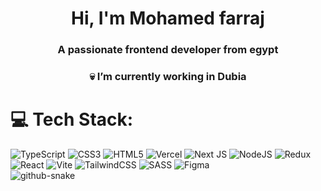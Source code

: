 <template>
	<svg xmlns="http://www.w3.org/2000/svg" width="24" height="24" viewBox="0 0 24 24">
		<mask id="lineMdCloudAltBracesLoop0">
			<g fill="none" stroke="#fff" stroke-linecap="round" stroke-linejoin="round" stroke-width="2">
				<path stroke-dasharray="64" stroke-dashoffset="64" d="M7 19h11c2.21 0 4 -1.79 4 -4c0 -2.21 -1.79 -4 -4 -4h-1v-1c0 -2.76 -2.24 -5 -5 -5c-2.42 0 -4.44 1.72 -4.9 4h-0.1c-2.76 0 -5 2.24 -5 5c0 2.76 2.24 5 5 5Z">
					<animate fill="freeze" attributeName="stroke-dashoffset" dur="1.47s" values="64;0" />
					<set fill="freeze" attributeName="opacity" begin="1.715s" to="0" />
				</path>
				<g fill="#fff" stroke="none" opacity="0">
					<circle cx="12" cy="10" r="6">
						<animate attributeName="cx" begin="1.715s" dur="73.5s" repeatCount="indefinite" values="12;11;12;13;12" />
					</circle>
					<rect width="9" height="8" x="8" y="12" />
					<rect width="15" height="12" x="1" y="8" rx="6">
						<animate attributeName="x" begin="1.715s" dur="51.45s" repeatCount="indefinite" values="1;0;1;2;1" />
					</rect>
					<rect width="13" height="10" x="10" y="10" rx="5">
						<animate attributeName="x" begin="1.715s" dur="41.65s" repeatCount="indefinite" values="10;9;10;11;10" />
					</rect>
					<set fill="freeze" attributeName="opacity" begin="1.715s" to="1" />
				</g>
				<g fill="#000" fill-opacity="0" stroke="none">
					<circle cx="12" cy="10" r="4">
						<animate attributeName="cx" begin="1.715s" dur="73.5s" repeatCount="indefinite" values="12;11;12;13;12" />
					</circle>
					<rect width="9" height="6" x="8" y="12" />
					<rect width="11" height="8" x="3" y="10" rx="4">
						<animate attributeName="x" begin="1.715s" dur="51.45s" repeatCount="indefinite" values="3;2;3;4;3" />
					</rect>
					<rect width="9" height="6" x="12" y="12" rx="3">
						<animate attributeName="x" begin="1.715s" dur="41.65s" repeatCount="indefinite" values="12;11;12;13;12" />
					</rect>
					<set fill="freeze" attributeName="fill-opacity" begin="1.715s" to="1" />
					<animate fill="freeze" attributeName="opacity" begin="1.715s" dur="1.225s" values="1;0" />
				</g>
				<path fill="#000" stroke="none" d="M12 13c0 0 0 -0.9 0 -2v-1h0v-2h0c0 0 0 0.9 0 2v1c0 0.55 0 1 0 1h0v2h0c0 0 0 0.45 0 1v1c0 1.1 0 2 0 2h0v-2h0v-1c0 -1.1 0 -2 0 -2Z">
					<animate fill="freeze" attributeName="d" begin="3.185s" dur="0.49s" values="M12 13c0 0 0 -0.9 0 -2v-1h0v-2h0c0 0 0 0.9 0 2v1c0 0.55 0 1 0 1h0v2h0c0 0 0 0.45 0 1v1c0 1.1 0 2 0 2h0v-2h0v-1c0 -1.1 0 -2 0 -2Z;M7 13c1.1 0 2 -0.9 2 -2v-1h1.5v-2h-1.5c-1.1 0 -2 0.9 -2 2v1c0 0.55 -0.45 1 -1 1h-0.5v2h0.5c0.55 0 1 0.45 1 1v1c0 1.1 0.9 2 2 2h1.5v-2h-1.5v-1c0 -1.1 -0.9 -2 -2 -2z" />
					<animateMotion calcMode="linear" dur="14.7s" path="M0 0h-1h2z" repeatCount="indefinite" />
				</path>
				<path fill="#000" stroke="none" d="M12 13c0 0 0 -0.9 0 -2v-1h0v-2h0c0 0 0 0.9 0 2v1c0 0.55 0 1 0 1h0v2h0c0 0 0 0.45 0 1v1c0 1.1 0 2 0 2h0v-2h0v-1c0 -1.1 0 -2 0 -2Z">
					<animate fill="freeze" attributeName="d" begin="3.185s" dur="0.49s" values="M12 13c0 0 0 -0.9 0 -2v-1h0v-2h0c0 0 0 0.9 0 2v1c0 0.55 0 1 0 1h0v2h0c0 0 0 0.45 0 1v1c0 1.1 0 2 0 2h0v-2h0v-1c0 -1.1 0 -2 0 -2Z;M17 13c-1.1 0 -2 -0.9 -2 -2v-1h-1.5v-2h1.5c1.1 0 2 0.9 2 2v1c0 0.55 0.45 1 1 1h0.5v2h-0.5c-0.55 0 -1 0.45 -1 1v1c0 1.1 -0.9 2 -2 2h-1.5v-2h1.5v-1c0 -1.1 0.9 -2 2 -2Z" />
					<animateMotion calcMode="linear" dur="14.7s" path="M0 0h1h-2z" repeatCount="indefinite" />
				</path>
			</g>
		</mask>
		<rect width="24" height="24" fill="#d8caca" mask="url(#lineMdCloudAltBracesLoop0)" />
	</svg>
</template>


<h1 align="center">Hi, I'm Mohamed farraj</h1> 
<h3 align="center">A passionate frontend developer from egypt</h3>
<h3 align="center">💀 I’m currently working in Dubia</h3>


# 💻 Tech Stack:
![TypeScript](https://img.shields.io/badge/typescript-%23007ACC.svg?style=for-the-badge&logo=typescript&logoColor=white)   ![CSS3](https://img.shields.io/badge/css3-%231572B6.svg?style=for-the-badge&logo=css3&logoColor=white)  ![HTML5](https://img.shields.io/badge/html5-%23E34F26.svg?style=for-the-badge&logo=html5&logoColor=white) ![Vercel](https://img.shields.io/badge/vercel-%23000000.svg?style=for-the-badge&logo=vercel&logoColor=white)  ![Next JS](https://img.shields.io/badge/Next-black?style=for-the-badge&logo=next.js&logoColor=white) ![NodeJS](https://img.shields.io/badge/node.js-6DA55F?style=for-the-badge&logo=node.js&logoColor=white) ![Redux](https://img.shields.io/badge/redux-%23593d88.svg?style=for-the-badge&logo=redux&logoColor=white) ![React](https://img.shields.io/badge/react-%2320232a.svg?style=for-the-badge&logo=react&logoColor=%2361DAFB) ![Vite](https://img.shields.io/badge/vite-%23646CFF.svg?style=for-the-badge&logo=vite&logoColor=white) ![TailwindCSS](https://img.shields.io/badge/tailwindcss-%2338B2AC.svg?style=for-the-badge&logo=tailwind-css&logoColor=white) ![SASS](https://img.shields.io/badge/SASS-hotpink.svg?style=for-the-badge&logo=SASS&logoColor=white)  ![Figma](https://img.shields.io/badge/figma-%23F24E1E.svg?style=for-the-badge&logo=figma&logoColor=white)   
<picture>
  <source media="(prefers-color-scheme: dark)" srcset="https://raw.githubusercontent.com/tobiasmeyhoefer/tobiasmeyhoefer/output/github-snake-dark.svg" />
  <source media="(prefers-color-scheme: light)" srcset="https://raw.githubusercontent.com/tobiasmeyhoefer/tobiasmeyhoefer/output/github-snake.svg" />
  <img alt="github-snake" src="https://raw.githubusercontent.com/tobiasmeyhoefer/tobiasmeyhoefer/output/github-snake.svg" />
</picture>







